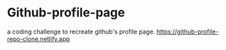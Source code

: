 # Github-profile-page
a coding challenge to recreate github's profile page.
https://github-profile-repo-clone.netlify.app
